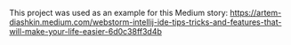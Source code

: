 This project was used as an example for this Medium story:
https://artem-diashkin.medium.com/webstorm-intellij-ide-tips-tricks-and-features-that-will-make-your-life-easier-6d0c38ff3d4b
